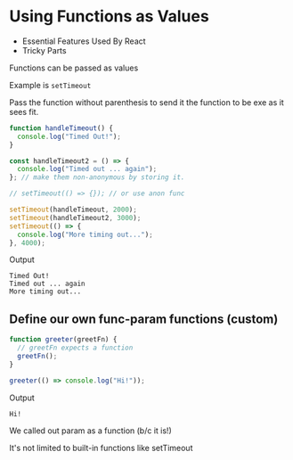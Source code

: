 # Using Functions as Values

* Essential Features Used By React
* Tricky Parts

Functions can be passed as values

Example is `setTimeout`

Pass the function without parenthesis to send it the function to be exe as it sees fit.

```js
function handleTimeout() {
  console.log("Timed Out!");
}

const handleTimeout2 = () => {
  console.log("Timed out ... again");
}; // make them non-anonymous by storing it.

// setTimeout(() => {}); // or use anon func

setTimeout(handleTimeout, 2000);
setTimeout(handleTimeout2, 3000);
setTimeout(() => {
  console.log("More timing out...");
}, 4000);
```

Output

```
Timed Out! 
Timed out ... again 
More timing out... 
```

## Define our own func-param functions (custom)

```js
function greeter(greetFn) {
  // greetFn expects a function
  greetFn();
}

greeter(() => console.log("Hi!"));
```

Output
```
Hi! 
```

We called out param as a function (b/c it is!)

It's not limited to built-in functions like setTimeout
